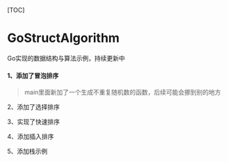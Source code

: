 [TOC]
# GoStructAlgorithm
Go实现的数据结构与算法示例，持续更新中



#### 1、添加了冒泡排序

> main里面新加了一个生成不重复随机数的函数，后续可能会挪到别的地方

2、添加了选择排序



3、实现了快速排序


4、添加插入排序


5、添加栈示例
